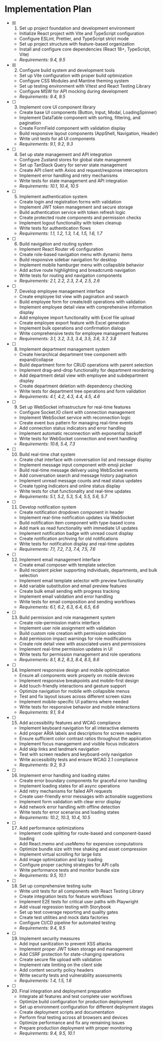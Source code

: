 # Implementation Plan

- [x] 1. Set up project foundation and development environment
  - Initialize React project with Vite and TypeScript configuration
  - Configure ESLint, Prettier, and TypeScript strict mode
  - Set up project structure with feature-based organization
  - Install and configure core dependencies (React 18+, TypeScript, Vite)
  - _Requirements: 9.4, 9.5_

- [x] 2. Configure build system and development tools
  - Set up Vite configuration with proper build optimization
  - Configure CSS Modules and Mantine theming system
  - Set up testing environment with Vitest and React Testing Library
  - Configure MSW for API mocking during development
  - _Requirements: 9.4, 9.5_

- [ ] 3. Implement core UI component library
  - Create base UI components (Button, Input, Modal, LoadingSpinner)
  - Implement DataTable component with sorting, filtering, and pagination
  - Create FormField component with validation display
  - Build responsive layout components (AppShell, Navigation, Header)
  - Write unit tests for all UI components
  - _Requirements: 9.1, 9.2, 9.3_

- [ ] 4. Set up state management and API integration
  - Configure Zustand stores for global state management
  - Set up TanStack Query for server state management
  - Create API client with Axios and request/response interceptors
  - Implement error handling and retry mechanisms
  - Write tests for state management and API integration
  - _Requirements: 10.1, 10.4, 10.5_

- [ ] 5. Implement authentication system
  - Create login and registration forms with validation
  - Implement JWT token management and secure storage
  - Build authentication service with token refresh logic
  - Create protected route components and permission checks
  - Implement logout functionality with token cleanup
  - Write tests for authentication flows
  - _Requirements: 1.1, 1.2, 1.3, 1.4, 1.5, 1.6, 1.7_

- [ ] 6. Build navigation and routing system
  - Implement React Router v6 configuration
  - Create role-based navigation menu with dynamic items
  - Build responsive sidebar navigation for desktop
  - Implement mobile hamburger menu with collapsible behavior
  - Add active route highlighting and breadcrumb navigation
  - Write tests for routing and navigation components
  - _Requirements: 2.1, 2.2, 2.3, 2.4, 2.5, 2.6_

- [ ] 7. Develop employee management interface
  - Create employee list view with pagination and search
  - Build employee form for create/edit operations with validation
  - Implement employee detail view with comprehensive information display
  - Add employee import functionality with Excel file upload
  - Create employee export feature with Excel generation
  - Implement bulk operations and confirmation dialogs
  - Write comprehensive tests for employee management features
  - _Requirements: 3.1, 3.2, 3.3, 3.4, 3.5, 3.6, 3.7, 3.8_

- [ ] 8. Implement department management system
  - Create hierarchical department tree component with expand/collapse
  - Build department form for CRUD operations with parent selection
  - Implement drag-and-drop functionality for department reordering
  - Add department detail view with employee and subdepartment display
  - Create department deletion with dependency checking
  - Write tests for department tree operations and form validation
  - _Requirements: 4.1, 4.2, 4.3, 4.4, 4.5, 4.6_

- [ ] 9. Set up WebSocket infrastructure for real-time features
  - Configure Socket.IO client with connection management
  - Implement WebSocket service with reconnection logic
  - Create event bus pattern for managing real-time events
  - Add connection status indicators and error handling
  - Implement automatic reconnection with exponential backoff
  - Write tests for WebSocket connection and event handling
  - _Requirements: 10.6, 5.4, 7.3_

- [ ] 10. Build real-time chat system
  - Create chat interface with conversation list and message display
  - Implement message input component with emoji picker
  - Build real-time message delivery using WebSocket events
  - Add conversation search and message history pagination
  - Implement unread message counts and read status updates
  - Create typing indicators and online status display
  - Write tests for chat functionality and real-time updates
  - _Requirements: 5.1, 5.2, 5.3, 5.4, 5.5, 5.6, 5.7_

- [ ] 11. Develop notification system
  - Create notification dropdown component in header
  - Implement real-time notification updates via WebSocket
  - Build notification item component with type-based icons
  - Add mark as read functionality with immediate UI updates
  - Implement notification badge with unread count display
  - Create notification archiving for old notifications
  - Write tests for notification display and real-time updates
  - _Requirements: 7.1, 7.2, 7.3, 7.4, 7.5, 7.6_

- [ ] 12. Implement email management interface
  - Create email composer with template selection
  - Build recipient picker supporting individuals, departments, and bulk selection
  - Implement email template selector with preview functionality
  - Add variable substitution and email preview features
  - Create bulk email sending with progress tracking
  - Implement email validation and error handling
  - Write tests for email composition and sending workflows
  - _Requirements: 6.1, 6.2, 6.3, 6.4, 6.5, 6.6_

- [ ] 13. Build permission and role management system
  - Create role-permission matrix interface
  - Implement user role assignment with validation
  - Build custom role creation with permission selection
  - Add permission impact warnings for role modifications
  - Create role detail view with associated users and permissions
  - Implement real-time permission updates in UI
  - Write tests for permission management and role operations
  - _Requirements: 8.1, 8.2, 8.3, 8.4, 8.5, 8.6_

- [ ] 14. Implement responsive design and mobile optimization
  - Ensure all components work properly on mobile devices
  - Implement responsive breakpoints and mobile-first design
  - Add touch-friendly interactions and gesture support
  - Optimize navigation for mobile with collapsible menus
  - Test and fix layout issues across different screen sizes
  - Implement mobile-specific UI patterns where needed
  - Write tests for responsive behavior and mobile interactions
  - _Requirements: 9.1, 9.4_

- [ ] 15. Add accessibility features and WCAG compliance
  - Implement keyboard navigation for all interactive elements
  - Add proper ARIA labels and descriptions for screen readers
  - Ensure sufficient color contrast ratios throughout the application
  - Implement focus management and visible focus indicators
  - Add skip links and landmark navigation
  - Test with screen readers and keyboard-only navigation
  - Write accessibility tests and ensure WCAG 2.1 compliance
  - _Requirements: 9.2, 9.3_

- [ ] 16. Implement error handling and loading states
  - Create error boundary components for graceful error handling
  - Implement loading states for all async operations
  - Add retry mechanisms for failed API requests
  - Create user-friendly error messages with actionable suggestions
  - Implement form validation with clear error display
  - Add network error handling with offline detection
  - Write tests for error scenarios and loading states
  - _Requirements: 10.2, 10.3, 10.4, 10.5_

- [ ] 17. Add performance optimizations
  - Implement code splitting for route-based and component-based loading
  - Add React.memo and useMemo for expensive computations
  - Optimize bundle size with tree shaking and asset compression
  - Implement virtual scrolling for large lists
  - Add image optimization and lazy loading
  - Configure proper caching strategies for API calls
  - Write performance tests and monitor bundle size
  - _Requirements: 9.5, 10.1_

- [ ] 18. Set up comprehensive testing suite
  - Write unit tests for all components with React Testing Library
  - Create integration tests for feature workflows
  - Implement E2E tests for critical user paths with Playwright
  - Add visual regression testing with Storybook
  - Set up test coverage reporting and quality gates
  - Create test utilities and mock data factories
  - Configure CI/CD pipeline for automated testing
  - _Requirements: 9.4, 9.5_

- [ ] 19. Implement security measures
  - Add input sanitization to prevent XSS attacks
  - Implement proper JWT token storage and management
  - Add CSRF protection for state-changing operations
  - Create secure file upload with validation
  - Implement rate limiting on the client side
  - Add content security policy headers
  - Write security tests and vulnerability assessments
  - _Requirements: 1.4, 1.5, 1.6_

- [ ] 20. Final integration and deployment preparation
  - Integrate all features and test complete user workflows
  - Optimize build configuration for production deployment
  - Set up environment configuration for different deployment stages
  - Create deployment scripts and documentation
  - Perform final testing across all browsers and devices
  - Optimize performance and fix any remaining issues
  - Prepare production deployment with proper monitoring
  - _Requirements: 9.4, 9.5, 10.1_